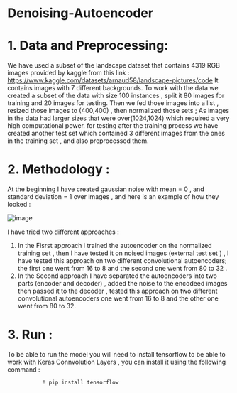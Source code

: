 # Denoising-Autoencoder
# 1. Data and Preprocessing: 
We have used a subset of the landscape dataset that contains 4319 RGB images
provided by kaggle from this link :
         https://www.kaggle.com/datasets/arnaud58/landscape-pictures/code
It contains images with 7 different backgrounds.
To work with the data we created a subset of the data with size 100 instances , split it 80 images for
training and 20 images for testing.
Then we fed those images into a list , resized those images to (400,400) , then normalized those sets ;
As images in the data had larger sizes that were over(1024,1024) which required a
very high computational power.
for testing after the training process we have created another test set which contained 3 different images from the ones in the training set , and also preprocessed them. 
# 2. Methodology : 
At the beginning I have created gaussian noise with mean = 0 , and standard deviation = 1 over images , and here is an example of how they looked :

  ![image](https://user-images.githubusercontent.com/60916510/221427402-f4f4e7ab-bc84-4388-9887-5af3be1de4d0.png)

I have tried two different approaches : 
1. In the Fisrst approach I trained the autoencoder on the normalized training set , then I have tested it on noised images (external test set ) , I have tested this  approach on two different convolutional autoencoders; the first one went from 16 to 8 and the second one went from 80 to 32 . 
2. In the Second approach I have separated the autoencoders into two parts (encoder and decoder) , added the noise to the encodeed images then passed it to the decoder , tested this approach on two different convolutional autoencoders one went from 16 to 8 and the other one went from 80 to 32. 
# 3. Run : 
To be able to run the model you will need to install tensorflow to be able to work with Keras Connvolution Layers , you can install it using the following command : 

               ! pip install tensorflow 
